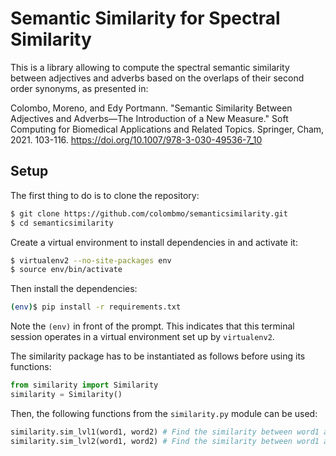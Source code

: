 # Semantic Similarity for Spectral Similarity

This is a library allowing to compute the spectral semantic similarity between adjectives and adverbs based on the overlaps of their second order synonyms, as presented in:

Colombo, Moreno, and Edy Portmann. "Semantic Similarity Between Adjectives and Adverbs—The Introduction of a New Measure." Soft Computing for Biomedical Applications and Related Topics. Springer, Cham, 2021. 103-116. https://doi.org/10.1007/978-3-030-49536-7_10

## Setup

The first thing to do is to clone the repository:

```sh
$ git clone https://github.com/colombmo/semanticsimilarity.git
$ cd semanticsimilarity
```

Create a virtual environment to install dependencies in and activate it:

```sh
$ virtualenv2 --no-site-packages env
$ source env/bin/activate
```

Then install the dependencies:

```sh
(env)$ pip install -r requirements.txt
```

Note the `(env)` in front of the prompt. This indicates that this terminal
session operates in a virtual environment set up by `virtualenv2`.

The similarity package has to be instantiated as follows before using its functions:
```python
from similarity import Similarity
similarity = Similarity()
``` 

Then, the following functions from the `similarity.py` module can be used:

```python
similarity.sim_lvl1(word1, word2) # Find the similarity between word1 and word2 based on the overlap of their first-level synonyms
similarity.sim_lvl2(word1, word2) # Find the similarity between word1 and word2 based on the overlap of their second-level synonyms
```
